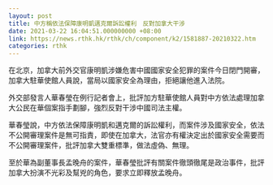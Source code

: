 ```yaml
---
layout: post
title: 中方稱依法保障康明凱邁克爾訴訟權利　反對加拿大干涉
date: 2021-03-22 16:04:51.000000000 +08:00
link: https://news.rthk.hk/rthk/ch/component/k2/1581887-20210322.htm
categories: rthk
---
```


在北京，加拿大前外交官康明凱涉嫌危害中國國家安全犯罪的案件今日閉門開審，加拿大駐華使館人員說，當局以國家安全為理由，拒絕讓他進入法院。

外交部發言人華春瑩在例行記者會上，批評加方駐華使館人員對中方依法處理加拿大公民在華個案指手劃腳，強烈反對干涉中國司法主權。

華春瑩說，中方依法保障康明凱和邁克爾的訴訟權利，而案件涉及國家安全，依法不公開審理案件是無可指責，即使在加拿大，法官亦有權決定出於國家安全需要而不公開審理案件，批評加拿大雙重標準，做法虛偽、無理。

至於華為副董事長孟晚舟的案件，華春瑩批評有關案件徹頭徹尾是政治事件，批評加拿大扮演不光彩及幫兇的角色，要求立即釋放孟晚舟。
